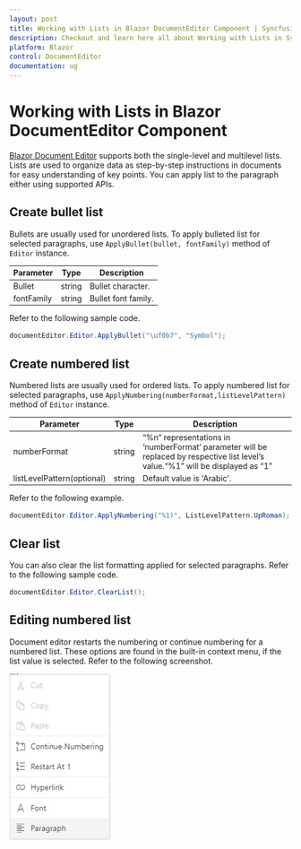 ```yaml
---
layout: post
title: Working with Lists in Blazor DocumentEditor Component | Syncfusion
description: Checkout and learn here all about Working with Lists in Syncfusion Blazor DocumentEditor component and more.
platform: Blazor
control: DocumentEditor
documentation: ug
---
```


# Working with Lists in Blazor DocumentEditor Component

[Blazor Document Editor](https://www.syncfusion.com/blazor-components/blazor-word-processor) supports both the single-level and multilevel lists. Lists are used to organize data as step-by-step instructions in documents for easy understanding of key points. You can apply list to the paragraph either using supported APIs.

## Create bullet list

Bullets are usually used for unordered lists. To apply bulleted list for selected paragraphs, use `ApplyBullet(bullet, fontFamily)` method of `Editor` instance.

|Parameter|Type|Description|
|---------|----|-----------|
|Bullet|string|Bullet character.|
|fontFamily|string|Bullet font family.|

Refer to the following sample code.

```csharp
documentEditor.Editor.ApplyBullet("\uf0b7", "Symbol");
```

## Create numbered list

Numbered lists are usually used for ordered lists. To apply numbered list for selected paragraphs, use `ApplyNumbering(numberFormat,listLevelPattern)` method of `Editor` instance.

|Parameter|Type|Description|
|---------|----|-----------|
|numberFormat|string|“%n” representations in ‘numberFormat’ parameter will be replaced by respective list level’s value.“%1” will be displayed as “1”|
|listLevelPattern(optional)|string|Default value is 'Arabic'.|

Refer to the following example.

```csharp
documentEditor.Editor.ApplyNumbering("%1)", ListLevelPattern.UpRoman);
```

## Clear list

You can also clear the list formatting applied for selected paragraphs. Refer to the following sample code.

```csharp
documentEditor.Editor.ClearList();
```

## Editing numbered list

Document editor restarts the numbering or continue numbering for a numbered list. These options are found in the built-in context menu, if the list value is selected. Refer to the following screenshot.

![Blazor DocumentEditor with List](images/blazor-document-editor-list.jpeg)